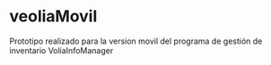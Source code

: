 # veoliaMovil
Prototipo realizado para la version movil del programa de gestión de inventario VoliaInfoManager
